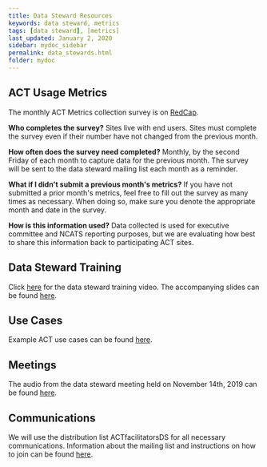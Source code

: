 ```yaml
---
title: Data Steward Resources
keywords: data steward, metrics
tags: [data steward], [metrics]
last_updated: January 2, 2020
sidebar: mydoc_sidebar
permalink: data_stewards.html
folder: mydoc
---
```


## ACT Usage Metrics

The monthly ACT Metrics collection survey is on [RedCap](https://www.ctsiredcap.pitt.edu/redcap/surveys/?s=JPTYEE8AEP).

**Who completes the survey?** Sites live with end users. Sites must complete the survey even if their number have not changed from the previous month.

**How often does the survey need completed?** Monthly, by the second Friday of each month to capture data for the previous month. The survey will be sent to the data steward mailing list each month as a reminder.

**What if I didn't submit a previous month's metrics?** If you have not submitted a prior month's metrics, feel free to fill out the survey as many times as necessary. When doing so, make sure you denote the appropriate month and date in the survey.

**How is this information used?** Data collected is used for executive committee and NCATS reporting purposes, but we are evaluating how best to share this information back to participating ACT sites.

## Data Steward Training
Click [here](https://www.youtube.com/watch?v=XjiX-s1MYTQ&feature=youtu.be) for the data steward training video. The accompanying slides can be found [here](https://pitt.box.com/s/3v4pl0fchijoanpx17fpaqt60gnuvzmu).

## Use Cases
Example ACT use cases can be found [here](https://github.com/dbmi-pitt/ACT-Network/wiki/Use-Cases).

## Meetings
The audio from the data steward meeting held on November 14th, 2019 can be found [here](https://pitt.box.com/s/u2y85gjaby5qqdd3h17wqxo06or2wjlu). 

## Communications
We will use the distribution list ACTfacilitatorsDS for all necessary communications. Information about the mailing list and instructions on how to join can be found [here](https://github.com/dbmi-pitt/ACT-Network/wiki/Data-Steward-Mailing-List).

